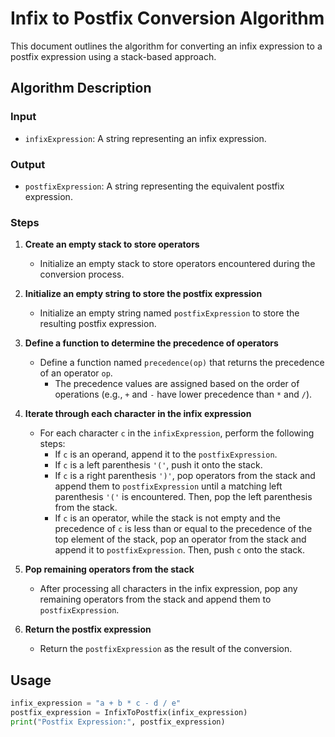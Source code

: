 # Infix to Postfix Conversion Algorithm

This document outlines the algorithm for converting an infix expression to a postfix expression using a stack-based approach.

## Algorithm Description

### Input
- `infixExpression`: A string representing an infix expression.

### Output
- `postfixExpression`: A string representing the equivalent postfix expression.

### Steps

1. **Create an empty stack to store operators**
   - Initialize an empty stack to store operators encountered during the conversion process.

2. **Initialize an empty string to store the postfix expression**
   - Initialize an empty string named `postfixExpression` to store the resulting postfix expression.

3. **Define a function to determine the precedence of operators**
   - Define a function named `precedence(op)` that returns the precedence of an operator `op`.
     - The precedence values are assigned based on the order of operations (e.g., `+` and `-` have lower precedence than `*` and `/`).

4. **Iterate through each character in the infix expression**
   - For each character `c` in the `infixExpression`, perform the following steps:
     - If `c` is an operand, append it to the `postfixExpression`.
     - If `c` is a left parenthesis `'('`, push it onto the stack.
     - If `c` is a right parenthesis `')'`, pop operators from the stack and append them to `postfixExpression` until a matching left parenthesis `'('` is encountered. Then, pop the left parenthesis from the stack.
     - If `c` is an operator, while the stack is not empty and the precedence of `c` is less than or equal to the precedence of the top element of the stack, pop an operator from the stack and append it to `postfixExpression`. Then, push `c` onto the stack.

5. **Pop remaining operators from the stack**
   - After processing all characters in the infix expression, pop any remaining operators from the stack and append them to `postfixExpression`.

6. **Return the postfix expression**
   - Return the `postfixExpression` as the result of the conversion.

## Usage

```python
infix_expression = "a + b * c - d / e"
postfix_expression = InfixToPostfix(infix_expression)
print("Postfix Expression:", postfix_expression)
